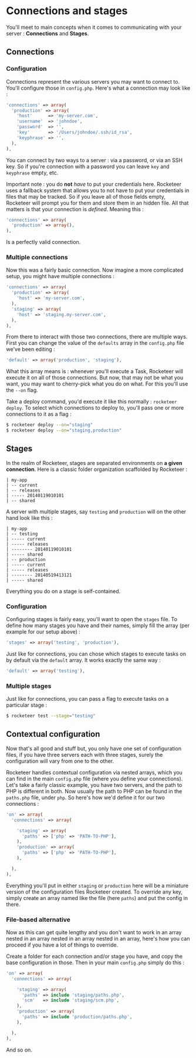 # Connections and stages

You'll meet to main concepts when it comes to communicating with your server : **Connections** and **Stages**.

## Connections

### Configuration

Connections represent the various servers you may want to connect to. You'll configure those in `config.php`. Here's what a connection may look like :

```php
'connections' => array(
  'production' => array(
    'host'      => 'my-server.com',
    'username'  => 'johndoe',
    'password'  => '',
    'key'       => '/Users/johndoe/.ssh/id_rsa',
    'keyphrase' => '',
  ),
),
```

You can connect by two ways to a server : via a password, or via an SSH key. So if you're connection with a password you can leave `key` and `keyphrase` empty, etc.

Important note : you do **not** _have_ to put your credentials here. Rocketeer uses a fallback system that allows you to not have to put your credentials in files that may be tracked. So if you leave all of those fields empty, Rocketeer will prompt you for them and store them in an hidden file. All that matters is that your connection is _defined_. Meaning this :

```php
'connections' => array(
  'production' => array(),
),
```

Is a perfectly valid connection.

### Multiple connections

Now this was a fairly basic connection. Now imagine a more complicated setup, you might have multiple connections :

```php
'connections' => array(
  'production' => array(
    'host' => 'my-server.com',
  ),
  'staging' => array(
    'host' => 'staging.my-server.com',
  ),
),
```

From there to interact with those two connections, there are multiple ways. First you can change the value of the `defaults` array in the `config.php` file we've been editing :

```php
'default' => array('production', 'staging'),
```

What this array means is : whenever you'll execute a Task, Rocketeer will execute it on all of those connections. But now, that may not be what you want, you may want to cherry-pick what you do on what. For this you'll use the `--on` flag.

Take a deploy command, you'd execute it like this normally : `rocketeer deploy`. To select which connections to deploy to, you'll pass one or more connections to it as a flag :

```bash
$ rocketeer deploy --on="staging"
$ rocketeer deploy --on="staging,production"
```

## Stages

In the realm of Rocketeer, stages are separated environments on **a given connection**. Here is a classic folder organization scaffolded by Rocketeer :

```
| my-app
| -- current
| -- releases
| ----- 20140119010101
| -- shared
```

A server with multiple stages, say `testing` and `production` will on the other hand look like this :

```
| my-app
| -- testing
| ----- current
| ----- releases
| -------- 20140119010101
| ----- shared
| -- production
| ----- current
| ----- releases
| -------- 20140519413121
| ----- shared
```

Everything you do on a stage is self-contained.

### Configuration

Configuring stages is fairly easy, you'll want to open the `stages` file. To define how many stages you have and their names, simply fill the array (per example for our setup above) :

```php
'stages' => array('testing', 'production'),
```

Just like for connections, you can chose which stages to execute tasks on by default via the `default` array. It works exactly the same way :

```php
'default' => array('testing'),
```

### Multiple stages

Just like for connections, you can pass a flag to execute tasks on a particular stage :

```bash
$ rocketeer test --stage="testing"
```

## Contextual configuration

Now that's all good and stuff but, you only have one set of configuration files, if you have three servers each with three stages, surely the configuration will vary from one to the other.

Rocketeer handles contextual configuration via nested arrays, which you can find in the main `config.php` file (where you define your connections). Let's take a fairly classic example, you have two servers, and the path to PHP is different in both. Now usually the path to PHP can be found in the `paths.php` file, under `php`. So here's how we'd define it for our two connections :

```php
'on' => array(
  'connections' => array(

    'staging' => array(
      'paths' => ['php' => 'PATH-TO-PHP'],
    ),
    'production' => array(
      'paths' => ['php' => 'PATH-TO-PHP'],
    ),

  ),
),
```

Everything you'll put in either `staging` or `production` here will be a miniature version of the configuration files Rocketeer created. To override any key, simply create an array named like the file (here `paths`) and put the config in there.

### File-based alternative

Now as this can get quite lengthy and you don't want to work in an array nested in an array nested in an array nested in an array, here's how you can proceed if you have a lot of things to override.

Create a folder for each connection and/or stage you have, and copy the base configuration in those. Then in your main `config.php` simply do this :

```php
'on' => array(
  'connections' => array(

    'staging' => array(
      'paths' => include 'staging/paths.php',
      'scm'   => include 'staging/scm.php',
    ),
    'production' => array(
      'paths' => include 'production/paths.php',
    ),

  ),
),
```

And so on.